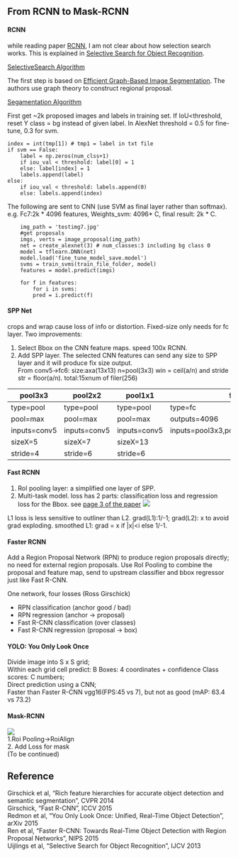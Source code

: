 From RCNN to Mask-RCNN
---------
#### RCNN
while reading paper [RCNN](https://arxiv.org/abs/1311.2524), I am not clear about how selection search works.
This is explained in [Selective Search for Object Recognition](http://citeseerx.ist.psu.edu/viewdoc/download?doi=10.1.1.414.1971&rep=rep1&type=pdf). 

[SelectiveSearch Algorithm](https://lilianweng.github.io/lil-log/assets/images/selective-search-algorithm.png)

The first step is based on [Efficient Graph-Based Image Segmentation](http://people.cs.uchicago.edu/~pff/papers/seg-ijcv.pdf). The authors use graph theory to construct regional proposal.

[Segamentation Algorithm](http://img.blog.csdn.net/20140904111504850?watermark/2/text/aHR0cDovL2Jsb2cuY3Nkbi5uZXQvc3VyZ2V3b25n/font/5a6L5L2T/fontsize/400/fill/I0JBQkFCMA==/dissolve/70/gravity/SouthEast)

First get ~2k proposed images and labels in training set. If IoU<threshold, reset Y class = bg instead of given label.
In AlexNet threshold = 0.5 for fine-tune, 0.3 for svm.
```
index = int(tmp[1]) # tmp1 = label in txt file
if svm == False:
    label = np.zeros(num_clss+1)
    if iou_val < threshold: label[0] = 1
    else: label[index] = 1
    labels.append(label)
else:
    if iou_val < threshold: labels.append(0)
    else: labels.append(index)
```
The following are sent to CNN (use SVM as final layer rather than softmax). e.g. Fc7:2k * 4096 features, Weights_svm: 4096* C, final result: 2k * C.
```
    img_path = 'testimg7.jpg'
    #get proposals
    imgs, verts = image_proposal(img_path) 
    net = create_alexnet(3) # num_classes:3 including bg class 0
    model = tflearn.DNN(net)
    model.load('fine_tune_model_save.model')
    svms = train_svms(train_file_folder, model)
    features = model.predict(imgs)
    
    for f in features:
        for i in svms:
	    pred = i.predict(f)
```


#### SPP Net
crops and wrap cause loss of info or distortion. Fixed-size only needs for fc layer.
Two improvements:    
1. Select Bbox on the CNN feature maps. speed 100x RCNN.        
2. Add SPP layer. The selected CNN features can send any size to SPP layer and it will produce fix size output.  
From conv5->fc6: size:axa(13x13) n=pool(3x3) win = ceil(a/n) and stride str = floor(a/n). total:15xnum of filer(256)    

pool3x3      | pool2x2     | pool1x1     |    fc6    
-------------|-------------|-------------|--------------
type=pool    | type=pool   | type=pool   |   type=fc    |
pool=max     | pool=max    | pool=max    |   outputs=4096 |
inputs=conv5 | inputs=conv5| inputs=conv5|   inputs=pool3x3,pool2x2,pool1x1/filter|
sizeX=5      | sizeX=7     | sizeX=13    |
stride=4     | stride=6    | stride=6    |


#### Fast RCNN
1. RoI pooling layer: a simplified one layer of SPP.
2. Multi-task model. loss has 2 parts: classification loss and regression loss for the Bbox. see [page 3 of the paper](https://arxiv.org/pdf/1504.08083.pdf)
![](http://img.blog.csdn.net/20160411154103099)

L1 loss is less sensitive to outliner than L2. grad(L1):1/-1; grad(L2): x to avoid grad exploding. smoothed L1: grad = x if |x|<i else 1/-1.

#### Faster RCNN
Add a Region Proposal Network (RPN) to produce region proposals directly; no need for external region proposals.
Use RoI Pooling to combine the proposal and feature map, send to upstream classifier and bbox regressor just like Fast R-CNN.

One network, four losses (Ross Girschick)
- RPN classification (anchor good / bad)
- RPN regression (anchor -> proposal)
- Fast R-CNN classification (over classes)
- Fast R-CNN regression (proposal -> box)
#### YOLO: You Only Look Once 
Divide image into S x S grid;      
Within each grid cell predict: B Boxes: 4 coordinates + confidence Class scores: C numbers;     
Direct prediction using a CNN;      
Faster than Faster R-CNN vgg16(FPS:45 vs 7), but not as good (mAP: 63.4 vs 73.2)

#### Mask-RCNN
![](http://img.blog.csdn.net/20170614225558493)      
1.Roi Pooling->RoiAlign     
2. Add Loss for mask      
(To be continued)

Reference
----
Girschick et al, “Rich feature hierarchies for accurate object detection and semantic segmentation”, CVPR 2014         
Girschick, “Fast R-CNN”, ICCV 2015                 
Redmon et al, “You Only Look Once: Unified, Real-Time Object Detection”, arXiv 2015            
Ren et al, “Faster R-CNN: Towards Real-Time Object Detection with Region Proposal Networks”, NIPS 2015      
Uijlings et al, “Selective Search for Object Recognition”, IJCV 2013
